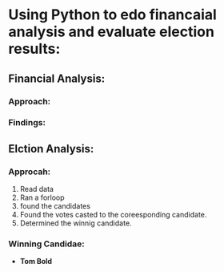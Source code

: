 # Using Python to edo financaial analysis and evaluate election results:
## Financial Analysis:
### Approach:

### Findings:

## Elction Analysis:
### Approcah:
1. Read data
2. Ran a forloop
3. found the candidates
4. Found the votes casted to the coreesponding candidate.
5. Determined the winnig candidate.
### Winning Candidae:
- **Tom Bold** 
